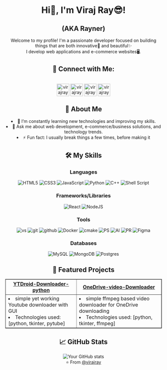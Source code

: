<h1 align="center"> Hi👋, I'm Viraj Ray😎!<h2 align="center">(AKA Rayner)</h2></h1>
<div align="center">
Welcome to my profile! I'm a passionate developer focused on building things that are both innovative🚀 and beautiful✨<br>
I develop web applications and e-commerce websites🖥.
<!-- 
- 👯 I’m looking to collaborate on web development projects
- 🔭 I’m currently working on web development projects.
-->
</div>

<div align="center">
<h2> 🔗 Connect with Me:</h2> <br>  
<a href="https://www.facebook.com/virajrayner" target="blank"><img align="center" src="https://github.com/virajray/virajray/assets/36956604/fe14e5fc-9f4d-442b-b038-b29751df5552" alt="virajray" height="40" width="40" /></a>
<a href="https://linktr.ee/virajrayner" target="blank"><img align="center" src="https://github.com/virajray/virajray/assets/36956604/277b0e06-6ceb-4302-844c-f11378bc37ed" alt="virajray" height="40" width="40" /></a>
<a href="https://www.linkedin.com/in/viraj-rathnayake" target="blank"><img align="center" src="https://github.com/virajray/virajray/assets/36956604/8616871d-7663-4562-8060-e65e9c02f3ab" alt="virajray" height="40" width="40" /></a> 
<a href="https://linktr.ee/virajrayner" target="blank"><img align="center" src="https://github.com/virajray/virajray/assets/36956604/c8623a1e-3888-4129-949d-99684e73e9b4" alt="virajray" height="40" width="40" /></a>


<h2>🚀 About Me</h2> 

<li>🌱 I’m constantly learning new technologies and improving my skills.</li>
<li>💬 Ask me about web development, e-commerce/business solutions, and technology trends.</li>
<li>⚡ Fun fact: I usually break things a few times, before making it</li>
<!-- 📫 How to reach me: -->
</div>
<div align="center">
<h2>🛠️ My Skills</h2> 

<h3>Languages</h3>

![HTML5](https://img.shields.io/badge/html5-%23E34F26.svg?style=for-the-badge&logo=html5&logoColor=white)
![CSS3](https://img.shields.io/badge/css3-%231572B6.svg?style=for-the-badge&logo=css3&logoColor=white)
![JavaScript](https://img.shields.io/badge/javascript-%23323330.svg?style=for-the-badge&logo=javascript&logoColor=%23F7DF1E)
![Python](https://img.shields.io/badge/python-2c00c9?style=for-the-badge&logo=python&logoColor=ffdd54)
![C++](https://img.shields.io/badge/C++-b37e00?style=for-the-badge&logo=cplusplus&logoColor=white)
![Shell Script](https://img.shields.io/badge/shell_script-303945.svg?style=for-the-badge&logo=gnu-bash&logoColor=white)<br>

<h3>Frameworks/Libraries</h3>

![React](https://img.shields.io/badge/react-%2320232a.svg?style=for-the-badge&logo=react&logoColor=%2361DAFB)
![NodeJS](https://img.shields.io/badge/node.js-29bf00?style=for-the-badge&logo=node.js&logoColor=white)<br>

<h3>Tools</h3>

![vs](https://img.shields.io/badge/code-138bba.svg?style=for-the-badge&logo=visualstudiocode&logoColor=white)
![git](https://img.shields.io/badge/git-d65a00.svg?style=for-the-badge&logo=git&logoColor=white)
![github](https://img.shields.io/badge/github-cf0505.svg?style=for-the-badge&logo=github&logoColor=white)
![Docker](https://img.shields.io/badge/docker-%230db7ed.svg?style=for-the-badge&logo=docker&logoColor=white)
![cmake](https://img.shields.io/badge/cmake-ad0acf.svg?style=for-the-badge&logo=cmake&logoColor=white)
![PS](https://img.shields.io/badge/PS-034fb0.svg?style=for-the-badge&logo=adobephotoshop&logoColor=white)
![AI](https://img.shields.io/badge/AI-bd8500.svg?style=for-the-badge&logo=adobeillustrator&logoColor=white)
![PR](https://img.shields.io/badge/PR-04049e.svg?style=for-the-badge&logo=adobepremierepro&logoColor=white)
![Figma](https://img.shields.io/badge/figma-%23F24E1E.svg?style=for-the-badge&logo=figma&logoColor=white)<br>

<h3>Databases</h3>

![MySQL](https://img.shields.io/badge/mysql-06c2b0.svg?style=for-the-badge&logo=mysql&logoColor=white)
![MongoDB](https://img.shields.io/badge/MongoDB-%234ea94b.svg?style=for-the-badge&logo=mongodb&logoColor=white)
![Postgres](https://img.shields.io/badge/postgres-%23316192.svg?style=for-the-badge&logo=postgresql&logoColor=white)


<h2>📂 Featured Projects</h2> 

<table border="1">
  <tr>
    <th><a href="https://github.com/virajray/YTDroid-Downloader-python">YTDroid-Downloader-python</a></th>
    <th><a href="https://github.com/virajray/OneDrive-video-Downloader">OneDrive-video-Downloader</a></th>
  </tr>
  <tr>
    <td>
    <li>simple yet working Youtube downloader with GUI</li>
    <li>Technologies used: [python, tkinter, pytube]</li>
    </td>
    <td><li>simple ffmpeg based video downloader for OneDrive downloading</li>
    <li>Technologies used: [python, tkinter, ffmpeg]</li>
</td>
  </tr>
</table>
</div>
<!-- ## 📜 Latest Blog Posts

BLOG-POST-LIST:START -->
<!-- BLOG-POST-LIST:END -->
<div align="center">
<h2>📈 GitHub Stats</h2> 

![Your GitHub stats](https://github-readme-stats.vercel.app/api?username=virajray&show_icons=true&theme=radical)
<br>
⭐️ From [@virajray](https://github.com/virajray)
</div>
